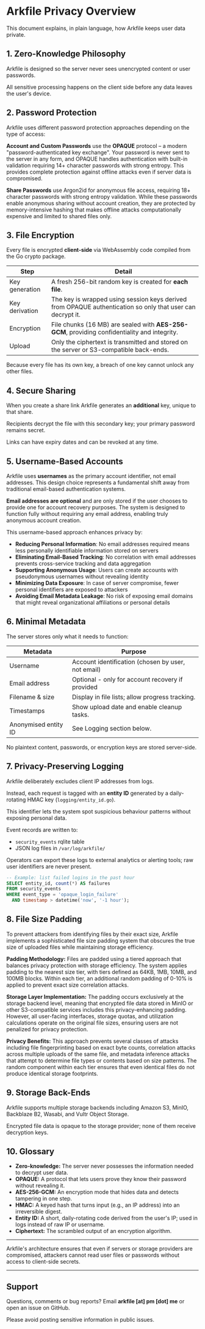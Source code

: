# Arkfile Privacy Overview

This document explains, in plain language, how Arkfile keeps user data private.

## 1. Zero-Knowledge Philosophy

Arkfile is designed so the server never sees unencrypted content or user passwords.

All sensitive processing happens on the client side before any data leaves the user's device.

## 2. Password Protection

Arkfile uses different password protection approaches depending on the type of access:

**Account and Custom Passwords** use the **OPAQUE** protocol – a modern "password-authenticated key exchange". Your password is never sent to the server in any form, and OPAQUE handles authentication with built-in validation requiring 14+ character passwords with strong entropy. This provides complete protection against offline attacks even if server data is compromised.

**Share Passwords** use Argon2id for anonymous file access, requiring 18+ character passwords with strong entropy validation. While these passwords enable anonymous sharing without account creation, they are protected by memory-intensive hashing that makes offline attacks computationally expensive and limited to shared files only.

## 3. File Encryption

Every file is encrypted **client-side** via WebAssembly code compiled from the Go crypto package.

| Step | Detail |
|------|--------|
| Key generation | A fresh 256-bit random key is created for **each file**. |
| Key derivation | The key is wrapped using session keys derived from OPAQUE authentication so only that user can decrypt it. |
| Encryption | File chunks (16 MB) are sealed with **AES-256-GCM**, providing confidentiality and integrity. |
| Upload | Only the ciphertext is transmitted and stored on the server or S3-compatible back-ends. |

Because every file has its own key, a breach of one key cannot unlock any other files.

## 4. Secure Sharing

When you create a share link Arkfile generates an **additional** key, unique to that share.

Recipients decrypt the file with this secondary key; your primary password remains secret.

Links can have expiry dates and can be revoked at any time.

## 5. Username-Based Accounts

Arkfile uses **usernames** as the primary account identifier, not email addresses. This design choice represents a fundamental shift away from traditional email-based authentication systems.

**Email addresses are optional** and are only stored if the user chooses to provide one for account recovery purposes. The system is designed to function fully without requiring any email address, enabling truly anonymous account creation.

This username-based approach enhances privacy by:
- **Reducing Personal Information**: No email addresses required means less personally identifiable information stored on servers
- **Eliminating Email-Based Tracking**: No correlation with email addresses prevents cross-service tracking and data aggregation
- **Supporting Anonymous Usage**: Users can create accounts with pseudonymous usernames without revealing identity
- **Minimizing Data Exposure**: In case of server compromise, fewer personal identifiers are exposed to attackers
- **Avoiding Email Metadata Leakage**: No risk of exposing email domains that might reveal organizational affiliations or personal details

## 6. Minimal Metadata

The server stores only what it needs to function:

| Metadata | Purpose |
|----------|---------|
| Username | Account identification (chosen by user, not email) |
| Email address | Optional - only for account recovery if provided |
| Filename & size | Display in file lists; allow progress tracking. |
| Timestamps | Show upload date and enable cleanup tasks. |
| Anonymised entity ID | See Logging section below. |

No plaintext content, passwords, or encryption keys are stored server-side.

## 7. Privacy-Preserving Logging

Arkfile deliberately excludes client IP addresses from logs.

Instead, each request is tagged with an **entity ID** generated by a daily-rotating HMAC key (`logging/entity_id.go`).

This identifier lets the system spot suspicious behaviour patterns without exposing personal data.

Event records are written to:

* `security_events` rqlite table  
* JSON log files in `/var/log/arkfile/`

Operators can export these logs to external analytics or alerting tools; raw user identifiers are never present.

```sql
-- Example: list failed logins in the past hour
SELECT entity_id, count(*) AS failures
FROM security_events
WHERE event_type = 'opaque_login_failure'
  AND timestamp > datetime('now', '-1 hour');
```

## 8. File Size Padding

To prevent attackers from identifying files by their exact size, Arkfile implements a sophisticated file size padding system that obscures the true size of uploaded files while maintaining storage efficiency.

**Padding Methodology:**
Files are padded using a tiered approach that balances privacy protection with storage efficiency. The system applies padding to the nearest size tier, with tiers defined as 64KB, 1MB, 10MB, and 100MB blocks. Within each tier, an additional random padding of 0-10% is applied to prevent exact size correlation attacks.

**Storage Layer Implementation:**
The padding occurs exclusively at the storage backend level, meaning that encrypted file data stored in MinIO or other S3-compatible services includes this privacy-enhancing padding. However, all user-facing interfaces, storage quotas, and utilization calculations operate on the original file sizes, ensuring users are not penalized for privacy protection.

**Privacy Benefits:**
This approach prevents several classes of attacks including file fingerprinting based on exact byte counts, correlation attacks across multiple uploads of the same file, and metadata inference attacks that attempt to determine file types or contents based on size patterns. The random component within each tier ensures that even identical files do not produce identical storage footprints.

## 9. Storage Back-Ends

Arkfile supports multiple storage backends including Amazon S3, MinIO, Backblaze B2, Wasabi, and Vultr Object Storage.

Encrypted file data is opaque to the storage provider; none of them receive decryption keys.

## 10. Glossary

- **Zero-knowledge:** The server never possesses the information needed to decrypt user data.
- **OPAQUE:** A protocol that lets users prove they know their password without revealing it.
- **AES-256-GCM:** An encryption mode that hides data and detects tampering in one step.
- **HMAC:** A keyed hash that turns input (e.g., an IP address) into an irreversible digest.
- **Entity ID:** A short, daily-rotating code derived from the user's IP; used in logs instead of raw IP or username.
- **Ciphertext:** The scrambled output of an encryption algorithm.

---

Arkfile's architecture ensures that even if servers or storage providers are compromised, attackers cannot read user files or passwords without access to client-side secrets.

---

## Support

Questions, comments or bug reports? Email **arkfile [at] pm [dot] me** or open an issue on GitHub.  

Please avoid posting sensitive information in public issues.
